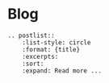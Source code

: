 # Blog

```{eval-rst}
.. postlist::
    :list-style: circle
    :format: {title}
    :excerpts:
    :sort:
    :expand: Read more ...
```
